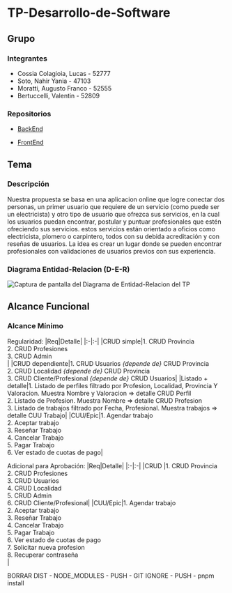 # TP-Desarrollo-de-Software
## Grupo
### Integrantes
* Cossia Colagioia, Lucas - 52777
* Soto, Nahir Yania - 47103
* Moratti, Augusto Franco - 52555
* Bertuccelli, Valentin - 52809

### Repositorios
* [BackEnd](https://github.com/AugustoMoratti/TP-Desarrollo-de-Software/tree/main/Backend)

* [FrontEnd](https://github.com/AugustoMoratti/TP-Desarrollo-de-Software/tree/main/Frontend)

## Tema

### Descripción
Nuestra propuesta se basa en una aplicacion online que logre conectar dos personas, un primer usuario que requiere de un servicio (como puede ser un electricista) y otro tipo de usuario que ofrezca sus servicios, en la cual los usuarios puedan encontrar, postular y puntuar profesionales que estén ofreciendo sus servicios. estos servicios están orientado a oficios como electricista, plomero o carpintero, todos con su debida acreditación y con reseñas de usuarios. La idea es crear un lugar donde se pueden encontrar profesionales con validaciones de usuarios previos con sus experiencia.

### Diagrama Entidad-Relacion (D-E-R)
![Captura de pantalla del Diagrama de Entidad-Relacion del TP](https://github.com/user-attachments/assets/f2422d44-a059-4878-b58a-8619fed13b82)

## Alcance Funcional

### Alcance Mínimo

Regularidad:
|Req|Detalle|
|:-|:-|
|CRUD simple|1. CRUD Provincia<br/>2. CRUD Profesiones<br/>3. CRUD Admin<br/>|
|CRUD dependiente|1. CRUD Usuarios *{depende de}* CRUD Provincia<br/>2. CRUD Localidad *{depende de}* CRUD Provincia<br/>3. CRUD Cliente/Profesional *{depende de}* CRUD Usuarios|
|Listado + detalle|1. Listado de perfiles filtrado por Profesion, Localidad, Provincia Y Valoracion. Muestra Nombre y Valoracion => detalle CRUD Perfil<br/>2. Listado de Profesion. Muestra Nombre => detalle CRUD Profesion <br/>3. Listado de trabajos filtrado por Fecha, Profesional. Muestra trabajos => detalle CUU Trabajo|
|CUU/Epic|1. Agendar trabajo<br/>2. Aceptar trabajo<br/>3. Reseñar Trabajo<br/>4. Cancelar Trabajo<br/>5. Pagar Trabajo<br/>6. Ver estado de cuotas de pago|

Adicional para Aprobación:
|Req|Detalle|
|:-|:-|
|CRUD |1. CRUD Provincia<br/>2. CRUD Profesiones<br/>3. CRUD Usuarios<br/>4. CRUD Localidad<br/>5. CRUD Admin<br/>6. CRUD Cliente/Profesional|
|CUU/Epic|1. Agendar trabajo<br/>2. Aceptar trabajo<br/>3. Reseñar Trabajo<br/>4. Cancelar Trabajo<br/>5. Pagar Trabajo<br/>6. Ver estado de cuotas de pago<br/>7. Solicitar nueva profesion<br/>8. Recuperar contraseña<br/>|


BORRAR DIST - NODE_MODULES - PUSH - GIT IGNORE - PUSH - pnpm install